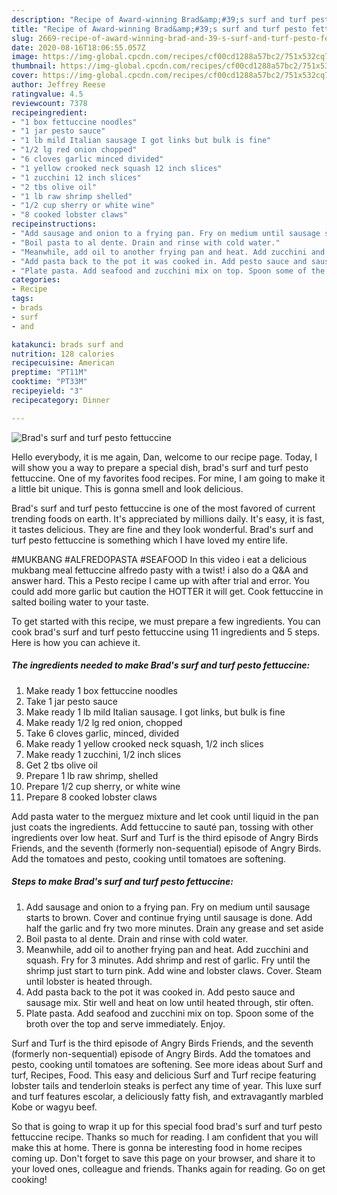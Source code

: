 ```yaml
---
description: "Recipe of Award-winning Brad&amp;#39;s surf and turf pesto fettuccine"
title: "Recipe of Award-winning Brad&amp;#39;s surf and turf pesto fettuccine"
slug: 2669-recipe-of-award-winning-brad-and-39-s-surf-and-turf-pesto-fettuccine
date: 2020-08-16T18:06:55.057Z
image: https://img-global.cpcdn.com/recipes/cf00cd1288a57bc2/751x532cq70/brads-surf-and-turf-pesto-fettuccine-recipe-main-photo.jpg
thumbnail: https://img-global.cpcdn.com/recipes/cf00cd1288a57bc2/751x532cq70/brads-surf-and-turf-pesto-fettuccine-recipe-main-photo.jpg
cover: https://img-global.cpcdn.com/recipes/cf00cd1288a57bc2/751x532cq70/brads-surf-and-turf-pesto-fettuccine-recipe-main-photo.jpg
author: Jeffrey Reese
ratingvalue: 4.5
reviewcount: 7378
recipeingredient:
- "1 box fettuccine noodles"
- "1 jar pesto sauce"
- "1 lb mild Italian sausage I got links but bulk is fine"
- "1/2 lg red onion chopped"
- "6 cloves garlic minced divided"
- "1 yellow crooked neck squash 12 inch slices"
- "1 zucchini 12 inch slices"
- "2 tbs olive oil"
- "1 lb raw shrimp shelled"
- "1/2 cup sherry or white wine"
- "8 cooked lobster claws"
recipeinstructions:
- "Add sausage and onion to a frying pan. Fry on medium until sausage starts to brown. Cover and continue frying until sausage is done. Add half the garlic and fry two more minutes. Drain any grease and set aside"
- "Boil pasta to al dente. Drain and rinse with cold water."
- "Meanwhile, add oil to another frying pan and heat. Add zucchini and squash. Fry for 3 minutes. Add shrimp and rest of garlic. Fry until the shrimp just start to turn pink. Add wine and lobster claws. Cover. Steam until lobster is heated through."
- "Add pasta back to the pot it was cooked in. Add pesto sauce and sausage mix. Stir well and heat on low until heated through, stir often."
- "Plate pasta. Add seafood and zucchini mix on top. Spoon some of the broth over the top and serve immediately. Enjoy."
categories:
- Recipe
tags:
- brads
- surf
- and

katakunci: brads surf and 
nutrition: 128 calories
recipecuisine: American
preptime: "PT11M"
cooktime: "PT33M"
recipeyield: "3"
recipecategory: Dinner

---
```



![Brad&#39;s surf and turf pesto fettuccine](https://img-global.cpcdn.com/recipes/cf00cd1288a57bc2/751x532cq70/brads-surf-and-turf-pesto-fettuccine-recipe-main-photo.jpg)

Hello everybody, it is me again, Dan, welcome to our recipe page. Today, I will show you a way to prepare a special dish, brad&#39;s surf and turf pesto fettuccine. One of my favorites food recipes. For mine, I am going to make it a little bit unique. This is gonna smell and look delicious.

Brad&#39;s surf and turf pesto fettuccine is one of the most favored of current trending foods on earth. It's appreciated by millions daily. It's easy, it is fast, it tastes delicious. They are fine and they look wonderful. Brad&#39;s surf and turf pesto fettuccine is something which I have loved my entire life.

#MUKBANG #ALFREDOPASTA #SEAFOOD In this video i eat a delicious mukbang meal fettuccine alfredo pasty with a twist! i also do a Q&amp;A and answer hard. This a Pesto recipe I came up with after trial and error. You could add more garlic but caution the HOTTER it will get. Cook fettuccine in salted boiling water to your taste.


To get started with this recipe, we must prepare a few ingredients. You can cook brad&#39;s surf and turf pesto fettuccine using 11 ingredients and 5 steps. Here is how you can achieve it.

<!--inarticleads1-->

##### The ingredients needed to make Brad&#39;s surf and turf pesto fettuccine:

1. Make ready 1 box fettuccine noodles
1. Take 1 jar pesto sauce
1. Make ready 1 lb mild Italian sausage. I got links, but bulk is fine
1. Make ready 1/2 lg red onion, chopped
1. Take 6 cloves garlic, minced, divided
1. Make ready 1 yellow crooked neck squash, 1/2 inch slices
1. Make ready 1 zucchini, 1/2 inch slices
1. Get 2 tbs olive oil
1. Prepare 1 lb raw shrimp, shelled
1. Prepare 1/2 cup sherry, or white wine
1. Prepare 8 cooked lobster claws


Add pasta water to the merguez mixture and let cook until liquid in the pan just coats the ingredients. Add fettuccine to sauté pan, tossing with other ingredients over low heat. Surf and Turf is the third episode of Angry Birds Friends, and the seventh (formerly non-sequential) episode of Angry Birds. Add the tomatoes and pesto, cooking until tomatoes are softening. 

<!--inarticleads2-->

##### Steps to make Brad&#39;s surf and turf pesto fettuccine:

1. Add sausage and onion to a frying pan. Fry on medium until sausage starts to brown. Cover and continue frying until sausage is done. Add half the garlic and fry two more minutes. Drain any grease and set aside
1. Boil pasta to al dente. Drain and rinse with cold water.
1. Meanwhile, add oil to another frying pan and heat. Add zucchini and squash. Fry for 3 minutes. Add shrimp and rest of garlic. Fry until the shrimp just start to turn pink. Add wine and lobster claws. Cover. Steam until lobster is heated through.
1. Add pasta back to the pot it was cooked in. Add pesto sauce and sausage mix. Stir well and heat on low until heated through, stir often.
1. Plate pasta. Add seafood and zucchini mix on top. Spoon some of the broth over the top and serve immediately. Enjoy.


Surf and Turf is the third episode of Angry Birds Friends, and the seventh (formerly non-sequential) episode of Angry Birds. Add the tomatoes and pesto, cooking until tomatoes are softening. See more ideas about Surf and turf, Recipes, Food. This easy and delicious Surf and Turf recipe featuring lobster tails and tenderloin steaks is perfect any time of year. This luxe surf and turf features escolar, a deliciously fatty fish, and extravagantly marbled Kobe or wagyu beef. 

So that is going to wrap it up for this special food brad&#39;s surf and turf pesto fettuccine recipe. Thanks so much for reading. I am confident that you will make this at home. There is gonna be interesting food in home recipes coming up. Don't forget to save this page on your browser, and share it to your loved ones, colleague and friends. Thanks again for reading. Go on get cooking!
